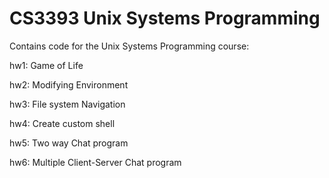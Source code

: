 # CS3393 Unix Systems Programming 

Contains code for the Unix Systems Programming course:

hw1: Game of Life

hw2: Modifying Environment 

hw3: File system Navigation

hw4: Create custom shell

hw5: Two way Chat program

hw6: Multiple Client-Server Chat program
